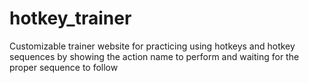 # hotkey_trainer
Customizable trainer website for practicing using hotkeys and hotkey sequences by showing the action name to perform and waiting for the proper sequence to follow
